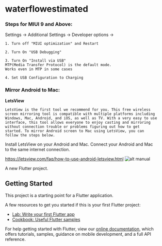 # waterflowestimated

### Steps for MIUI 9 and Above:

Settings -> Additional Settings -> Developer options ->

    1. Turn off "MIUI optimization" and Restart

    2. Turn On "USB Debugging"

    3. Turn On "Install via USB"
    MTP(Media Transfer Protocol) is the default mode.
    Works even in MTP in some cases

    4. Set USB Configuration to Charging

###  Mirror Android to Mac:

<b>LetsView</b>

    LetsView is the first tool we recommend for you. This free wireless screen mirroring tool is compatible with multiple platforms including Windows, Mac, Android, and iOS, as well as TV. With a very easy to use interface, this tool allows everyone to enjoy casting and mirroring without connection trouble or problems figuring out how to get started. To mirror Android screen to Mac using LetsView, you can follow the steps below.

Install LetsView on your Android and Mac. Connect your Android and Mac to the same internet connection.

https://letsview.com/faq/how-to-use-android-letsview.html
![alt manual](https://webusupload.apowersoft.info/letsview/wp-content/uploads/2019/10/featured-image.jpg)





A new Flutter project.

## Getting Started

This project is a starting point for a Flutter application.

A few resources to get you started if this is your first Flutter project:

- [Lab: Write your first Flutter app](https://flutter.dev/docs/get-started/codelab)
- [Cookbook: Useful Flutter samples](https://flutter.dev/docs/cookbook)

For help getting started with Flutter, view our
[online documentation](https://flutter.dev/docs), which offers tutorials,
samples, guidance on mobile development, and a full API reference.
